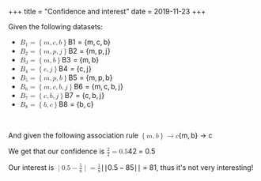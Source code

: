 +++
title = "Confidence and interest"
date = 2019-11-23
+++
<p>Given the following datasets:</p><ul><li><span class="ql-formula" data-value="B_1=\left\{m,c,b\right\}">﻿<span contenteditable="false"><span class="katex"><span class="katex-mathml"><math><semantics><mrow><msub><mi>B</mi><mn>1</mn></msub><mo>=</mo><mrow><mo fence="true">{</mo><mi>m</mi><mo separator="true">,</mo><mi>c</mi><mo separator="true">,</mo><mi>b</mi><mo fence="true">}</mo></mrow></mrow><annotation encoding="application/x-tex">B_1=\left\{m,c,b\right\}</annotation></semantics></math></span><span class="katex-html" aria-hidden="true"><span class="base"><span class="strut" style="height: 0.83333em; vertical-align: -0.15em;"></span><span class="mord"><span style="margin-right: 0.05017em;" class="mord mathdefault">B</span><span class="msupsub"><span class="vlist-t vlist-t2"><span class="vlist-r"><span class="vlist" style="height: 0.30110799999999993em;"><span class="" style="top: -2.5500000000000003em; margin-left: -0.05017em; margin-right: 0.05em;"><span class="pstrut" style="height: 2.7em;"></span><span class="sizing reset-size6 size3 mtight"><span class="mord mtight">1</span></span></span></span><span class="vlist-s">​</span></span><span class="vlist-r"><span class="vlist" style="height: 0.15em;"><span class=""></span></span></span></span></span></span><span class="mspace" style="margin-right: 0.2777777777777778em;"></span><span class="mrel">=</span><span class="mspace" style="margin-right: 0.2777777777777778em;"></span></span><span class="base"><span class="strut" style="height: 1em; vertical-align: -0.25em;"></span><span class="minner"><span class="mopen delimcenter" style="top: 0em;">{</span><span class="mord mathdefault">m</span><span class="mpunct">,</span><span class="mspace" style="margin-right: 0.16666666666666666em;"></span><span class="mord mathdefault">c</span><span class="mpunct">,</span><span class="mspace" style="margin-right: 0.16666666666666666em;"></span><span class="mord mathdefault">b</span><span class="mclose delimcenter" style="top: 0em;">}</span></span></span></span></span></span>﻿</span> </li><li><span class="ql-formula" data-value="B_2=\left\{m,p,j\right\}">﻿<span contenteditable="false"><span class="katex"><span class="katex-mathml"><math><semantics><mrow><msub><mi>B</mi><mn>2</mn></msub><mo>=</mo><mrow><mo fence="true">{</mo><mi>m</mi><mo separator="true">,</mo><mi>p</mi><mo separator="true">,</mo><mi>j</mi><mo fence="true">}</mo></mrow></mrow><annotation encoding="application/x-tex">B_2=\left\{m,p,j\right\}</annotation></semantics></math></span><span class="katex-html" aria-hidden="true"><span class="base"><span class="strut" style="height: 0.83333em; vertical-align: -0.15em;"></span><span class="mord"><span style="margin-right: 0.05017em;" class="mord mathdefault">B</span><span class="msupsub"><span class="vlist-t vlist-t2"><span class="vlist-r"><span class="vlist" style="height: 0.30110799999999993em;"><span class="" style="top: -2.5500000000000003em; margin-left: -0.05017em; margin-right: 0.05em;"><span class="pstrut" style="height: 2.7em;"></span><span class="sizing reset-size6 size3 mtight"><span class="mord mtight">2</span></span></span></span><span class="vlist-s">​</span></span><span class="vlist-r"><span class="vlist" style="height: 0.15em;"><span class=""></span></span></span></span></span></span><span class="mspace" style="margin-right: 0.2777777777777778em;"></span><span class="mrel">=</span><span class="mspace" style="margin-right: 0.2777777777777778em;"></span></span><span class="base"><span class="strut" style="height: 1em; vertical-align: -0.25em;"></span><span class="minner"><span class="mopen delimcenter" style="top: 0em;">{</span><span class="mord mathdefault">m</span><span class="mpunct">,</span><span class="mspace" style="margin-right: 0.16666666666666666em;"></span><span class="mord mathdefault">p</span><span class="mpunct">,</span><span class="mspace" style="margin-right: 0.16666666666666666em;"></span><span style="margin-right: 0.05724em;" class="mord mathdefault">j</span><span class="mclose delimcenter" style="top: 0em;">}</span></span></span></span></span></span>﻿</span> </li><li><span class="ql-formula" data-value="B_3=\left\{m,b\right\}">﻿<span contenteditable="false"><span class="katex"><span class="katex-mathml"><math><semantics><mrow><msub><mi>B</mi><mn>3</mn></msub><mo>=</mo><mrow><mo fence="true">{</mo><mi>m</mi><mo separator="true">,</mo><mi>b</mi><mo fence="true">}</mo></mrow></mrow><annotation encoding="application/x-tex">B_3=\left\{m,b\right\}</annotation></semantics></math></span><span class="katex-html" aria-hidden="true"><span class="base"><span class="strut" style="height: 0.83333em; vertical-align: -0.15em;"></span><span class="mord"><span style="margin-right: 0.05017em;" class="mord mathdefault">B</span><span class="msupsub"><span class="vlist-t vlist-t2"><span class="vlist-r"><span class="vlist" style="height: 0.30110799999999993em;"><span class="" style="top: -2.5500000000000003em; margin-left: -0.05017em; margin-right: 0.05em;"><span class="pstrut" style="height: 2.7em;"></span><span class="sizing reset-size6 size3 mtight"><span class="mord mtight">3</span></span></span></span><span class="vlist-s">​</span></span><span class="vlist-r"><span class="vlist" style="height: 0.15em;"><span class=""></span></span></span></span></span></span><span class="mspace" style="margin-right: 0.2777777777777778em;"></span><span class="mrel">=</span><span class="mspace" style="margin-right: 0.2777777777777778em;"></span></span><span class="base"><span class="strut" style="height: 1em; vertical-align: -0.25em;"></span><span class="minner"><span class="mopen delimcenter" style="top: 0em;">{</span><span class="mord mathdefault">m</span><span class="mpunct">,</span><span class="mspace" style="margin-right: 0.16666666666666666em;"></span><span class="mord mathdefault">b</span><span class="mclose delimcenter" style="top: 0em;">}</span></span></span></span></span></span>﻿</span> </li><li><span class="ql-formula" data-value="B_4=\left\{c,j\right\}">﻿<span contenteditable="false"><span class="katex"><span class="katex-mathml"><math><semantics><mrow><msub><mi>B</mi><mn>4</mn></msub><mo>=</mo><mrow><mo fence="true">{</mo><mi>c</mi><mo separator="true">,</mo><mi>j</mi><mo fence="true">}</mo></mrow></mrow><annotation encoding="application/x-tex">B_4=\left\{c,j\right\}</annotation></semantics></math></span><span class="katex-html" aria-hidden="true"><span class="base"><span class="strut" style="height: 0.83333em; vertical-align: -0.15em;"></span><span class="mord"><span style="margin-right: 0.05017em;" class="mord mathdefault">B</span><span class="msupsub"><span class="vlist-t vlist-t2"><span class="vlist-r"><span class="vlist" style="height: 0.30110799999999993em;"><span class="" style="top: -2.5500000000000003em; margin-left: -0.05017em; margin-right: 0.05em;"><span class="pstrut" style="height: 2.7em;"></span><span class="sizing reset-size6 size3 mtight"><span class="mord mtight">4</span></span></span></span><span class="vlist-s">​</span></span><span class="vlist-r"><span class="vlist" style="height: 0.15em;"><span class=""></span></span></span></span></span></span><span class="mspace" style="margin-right: 0.2777777777777778em;"></span><span class="mrel">=</span><span class="mspace" style="margin-right: 0.2777777777777778em;"></span></span><span class="base"><span class="strut" style="height: 1em; vertical-align: -0.25em;"></span><span class="minner"><span class="mopen delimcenter" style="top: 0em;">{</span><span class="mord mathdefault">c</span><span class="mpunct">,</span><span class="mspace" style="margin-right: 0.16666666666666666em;"></span><span style="margin-right: 0.05724em;" class="mord mathdefault">j</span><span class="mclose delimcenter" style="top: 0em;">}</span></span></span></span></span></span>﻿</span> </li><li><span class="ql-formula" data-value="B_5=\left\{m,p,b\right\}">﻿<span contenteditable="false"><span class="katex"><span class="katex-mathml"><math><semantics><mrow><msub><mi>B</mi><mn>5</mn></msub><mo>=</mo><mrow><mo fence="true">{</mo><mi>m</mi><mo separator="true">,</mo><mi>p</mi><mo separator="true">,</mo><mi>b</mi><mo fence="true">}</mo></mrow></mrow><annotation encoding="application/x-tex">B_5=\left\{m,p,b\right\}</annotation></semantics></math></span><span class="katex-html" aria-hidden="true"><span class="base"><span class="strut" style="height: 0.83333em; vertical-align: -0.15em;"></span><span class="mord"><span style="margin-right: 0.05017em;" class="mord mathdefault">B</span><span class="msupsub"><span class="vlist-t vlist-t2"><span class="vlist-r"><span class="vlist" style="height: 0.30110799999999993em;"><span class="" style="top: -2.5500000000000003em; margin-left: -0.05017em; margin-right: 0.05em;"><span class="pstrut" style="height: 2.7em;"></span><span class="sizing reset-size6 size3 mtight"><span class="mord mtight">5</span></span></span></span><span class="vlist-s">​</span></span><span class="vlist-r"><span class="vlist" style="height: 0.15em;"><span class=""></span></span></span></span></span></span><span class="mspace" style="margin-right: 0.2777777777777778em;"></span><span class="mrel">=</span><span class="mspace" style="margin-right: 0.2777777777777778em;"></span></span><span class="base"><span class="strut" style="height: 1em; vertical-align: -0.25em;"></span><span class="minner"><span class="mopen delimcenter" style="top: 0em;">{</span><span class="mord mathdefault">m</span><span class="mpunct">,</span><span class="mspace" style="margin-right: 0.16666666666666666em;"></span><span class="mord mathdefault">p</span><span class="mpunct">,</span><span class="mspace" style="margin-right: 0.16666666666666666em;"></span><span class="mord mathdefault">b</span><span class="mclose delimcenter" style="top: 0em;">}</span></span></span></span></span></span>﻿</span> </li><li><span class="ql-formula" data-value="B_6=\left\{m,c,b,j\right\}">﻿<span contenteditable="false"><span class="katex"><span class="katex-mathml"><math><semantics><mrow><msub><mi>B</mi><mn>6</mn></msub><mo>=</mo><mrow><mo fence="true">{</mo><mi>m</mi><mo separator="true">,</mo><mi>c</mi><mo separator="true">,</mo><mi>b</mi><mo separator="true">,</mo><mi>j</mi><mo fence="true">}</mo></mrow></mrow><annotation encoding="application/x-tex">B_6=\left\{m,c,b,j\right\}</annotation></semantics></math></span><span class="katex-html" aria-hidden="true"><span class="base"><span class="strut" style="height: 0.83333em; vertical-align: -0.15em;"></span><span class="mord"><span style="margin-right: 0.05017em;" class="mord mathdefault">B</span><span class="msupsub"><span class="vlist-t vlist-t2"><span class="vlist-r"><span class="vlist" style="height: 0.30110799999999993em;"><span class="" style="top: -2.5500000000000003em; margin-left: -0.05017em; margin-right: 0.05em;"><span class="pstrut" style="height: 2.7em;"></span><span class="sizing reset-size6 size3 mtight"><span class="mord mtight">6</span></span></span></span><span class="vlist-s">​</span></span><span class="vlist-r"><span class="vlist" style="height: 0.15em;"><span class=""></span></span></span></span></span></span><span class="mspace" style="margin-right: 0.2777777777777778em;"></span><span class="mrel">=</span><span class="mspace" style="margin-right: 0.2777777777777778em;"></span></span><span class="base"><span class="strut" style="height: 1em; vertical-align: -0.25em;"></span><span class="minner"><span class="mopen delimcenter" style="top: 0em;">{</span><span class="mord mathdefault">m</span><span class="mpunct">,</span><span class="mspace" style="margin-right: 0.16666666666666666em;"></span><span class="mord mathdefault">c</span><span class="mpunct">,</span><span class="mspace" style="margin-right: 0.16666666666666666em;"></span><span class="mord mathdefault">b</span><span class="mpunct">,</span><span class="mspace" style="margin-right: 0.16666666666666666em;"></span><span style="margin-right: 0.05724em;" class="mord mathdefault">j</span><span class="mclose delimcenter" style="top: 0em;">}</span></span></span></span></span></span>﻿</span> </li><li><span class="ql-formula" data-value="B_7=\left\{c,b,j\right\}">﻿<span contenteditable="false"><span class="katex"><span class="katex-mathml"><math><semantics><mrow><msub><mi>B</mi><mn>7</mn></msub><mo>=</mo><mrow><mo fence="true">{</mo><mi>c</mi><mo separator="true">,</mo><mi>b</mi><mo separator="true">,</mo><mi>j</mi><mo fence="true">}</mo></mrow></mrow><annotation encoding="application/x-tex">B_7=\left\{c,b,j\right\}</annotation></semantics></math></span><span class="katex-html" aria-hidden="true"><span class="base"><span class="strut" style="height: 0.83333em; vertical-align: -0.15em;"></span><span class="mord"><span style="margin-right: 0.05017em;" class="mord mathdefault">B</span><span class="msupsub"><span class="vlist-t vlist-t2"><span class="vlist-r"><span class="vlist" style="height: 0.30110799999999993em;"><span class="" style="top: -2.5500000000000003em; margin-left: -0.05017em; margin-right: 0.05em;"><span class="pstrut" style="height: 2.7em;"></span><span class="sizing reset-size6 size3 mtight"><span class="mord mtight">7</span></span></span></span><span class="vlist-s">​</span></span><span class="vlist-r"><span class="vlist" style="height: 0.15em;"><span class=""></span></span></span></span></span></span><span class="mspace" style="margin-right: 0.2777777777777778em;"></span><span class="mrel">=</span><span class="mspace" style="margin-right: 0.2777777777777778em;"></span></span><span class="base"><span class="strut" style="height: 1em; vertical-align: -0.25em;"></span><span class="minner"><span class="mopen delimcenter" style="top: 0em;">{</span><span class="mord mathdefault">c</span><span class="mpunct">,</span><span class="mspace" style="margin-right: 0.16666666666666666em;"></span><span class="mord mathdefault">b</span><span class="mpunct">,</span><span class="mspace" style="margin-right: 0.16666666666666666em;"></span><span style="margin-right: 0.05724em;" class="mord mathdefault">j</span><span class="mclose delimcenter" style="top: 0em;">}</span></span></span></span></span></span>﻿</span> </li><li><span class="ql-formula" data-value="B_8=\left\{b,c\right\}">﻿<span contenteditable="false"><span class="katex"><span class="katex-mathml"><math><semantics><mrow><msub><mi>B</mi><mn>8</mn></msub><mo>=</mo><mrow><mo fence="true">{</mo><mi>b</mi><mo separator="true">,</mo><mi>c</mi><mo fence="true">}</mo></mrow></mrow><annotation encoding="application/x-tex">B_8=\left\{b,c\right\}</annotation></semantics></math></span><span class="katex-html" aria-hidden="true"><span class="base"><span class="strut" style="height: 0.83333em; vertical-align: -0.15em;"></span><span class="mord"><span style="margin-right: 0.05017em;" class="mord mathdefault">B</span><span class="msupsub"><span class="vlist-t vlist-t2"><span class="vlist-r"><span class="vlist" style="height: 0.30110799999999993em;"><span class="" style="top: -2.5500000000000003em; margin-left: -0.05017em; margin-right: 0.05em;"><span class="pstrut" style="height: 2.7em;"></span><span class="sizing reset-size6 size3 mtight"><span class="mord mtight">8</span></span></span></span><span class="vlist-s">​</span></span><span class="vlist-r"><span class="vlist" style="height: 0.15em;"><span class=""></span></span></span></span></span></span><span class="mspace" style="margin-right: 0.2777777777777778em;"></span><span class="mrel">=</span><span class="mspace" style="margin-right: 0.2777777777777778em;"></span></span><span class="base"><span class="strut" style="height: 1em; vertical-align: -0.25em;"></span><span class="minner"><span class="mopen delimcenter" style="top: 0em;">{</span><span class="mord mathdefault">b</span><span class="mpunct">,</span><span class="mspace" style="margin-right: 0.16666666666666666em;"></span><span class="mord mathdefault">c</span><span class="mclose delimcenter" style="top: 0em;">}</span></span></span></span></span></span>﻿</span> </li></ul><p><br></p><p>And given the following association rule <span class="ql-formula" data-value="\left\{m,b\right\}\to c">﻿<span contenteditable="false"><span class="katex"><span class="katex-mathml"><math><semantics><mrow><mrow><mo fence="true">{</mo><mi>m</mi><mo separator="true">,</mo><mi>b</mi><mo fence="true">}</mo></mrow><mo>→</mo><mi>c</mi></mrow><annotation encoding="application/x-tex">\left\{m,b\right\}\to c</annotation></semantics></math></span><span class="katex-html" aria-hidden="true"><span class="base"><span class="strut" style="height: 1em; vertical-align: -0.25em;"></span><span class="minner"><span class="mopen delimcenter" style="top: 0em;">{</span><span class="mord mathdefault">m</span><span class="mpunct">,</span><span class="mspace" style="margin-right: 0.16666666666666666em;"></span><span class="mord mathdefault">b</span><span class="mclose delimcenter" style="top: 0em;">}</span></span><span class="mspace" style="margin-right: 0.2777777777777778em;"></span><span class="mrel">→</span><span class="mspace" style="margin-right: 0.2777777777777778em;"></span></span><span class="base"><span class="strut" style="height: 0.43056em; vertical-align: 0em;"></span><span class="mord mathdefault">c</span></span></span></span></span>﻿</span> </p><p>We get that our confidence is <span class="ql-formula" data-value="\frac{2}{4}=0.5">﻿<span contenteditable="false"><span class="katex"><span class="katex-mathml"><math><semantics><mrow><mfrac><mn>2</mn><mn>4</mn></mfrac><mo>=</mo><mn>0.5</mn></mrow><annotation encoding="application/x-tex">\frac{2}{4}=0.5</annotation></semantics></math></span><span class="katex-html" aria-hidden="true"><span class="base"><span class="strut" style="height: 1.190108em; vertical-align: -0.345em;"></span><span class="mord"><span class="mopen nulldelimiter"></span><span class="mfrac"><span class="vlist-t vlist-t2"><span class="vlist-r"><span class="vlist" style="height: 0.845108em;"><span class="" style="top: -2.6550000000000002em;"><span class="pstrut" style="height: 3em;"></span><span class="sizing reset-size6 size3 mtight"><span class="mord mtight"><span class="mord mtight">4</span></span></span></span><span class="" style="top: -3.23em;"><span class="pstrut" style="height: 3em;"></span><span class="frac-line" style="border-bottom-width: 0.04em;"></span></span><span class="" style="top: -3.394em;"><span class="pstrut" style="height: 3em;"></span><span class="sizing reset-size6 size3 mtight"><span class="mord mtight"><span class="mord mtight">2</span></span></span></span></span><span class="vlist-s">​</span></span><span class="vlist-r"><span class="vlist" style="height: 0.345em;"><span class=""></span></span></span></span></span><span class="mclose nulldelimiter"></span></span><span class="mspace" style="margin-right: 0.2777777777777778em;"></span><span class="mrel">=</span><span class="mspace" style="margin-right: 0.2777777777777778em;"></span></span><span class="base"><span class="strut" style="height: 0.64444em; vertical-align: 0em;"></span><span class="mord">0</span><span class="mord">.</span><span class="mord">5</span></span></span></span></span>﻿</span> </p><p>Our interest is <span class="ql-formula" data-value="\left|0.5-\frac{5}{8}\right|=\frac{1}{8}">﻿<span contenteditable="false"><span class="katex"><span class="katex-mathml"><math><semantics><mrow><mrow><mo fence="true">∣</mo><mn>0.5</mn><mo>−</mo><mfrac><mn>5</mn><mn>8</mn></mfrac><mo fence="true">∣</mo></mrow><mo>=</mo><mfrac><mn>1</mn><mn>8</mn></mfrac></mrow><annotation encoding="application/x-tex">\left|0.5-\frac{5}{8}\right|=\frac{1}{8}</annotation></semantics></math></span><span class="katex-html" aria-hidden="true"><span class="base"><span class="strut" style="height: 1.212em; vertical-align: -0.35000999999999993em;"></span><span class="minner"><span class="mopen"><span class="delimsizing mult"><span class="vlist-t vlist-t2"><span class="vlist-r"><span class="vlist" style="height: 0.86199em;"><span class="" style="top: -2.2559899999999997em;"><span class="pstrut" style="height: 2.606em;"></span><span class="delimsizinginner delim-size1"><span class="">∣</span></span></span><span class="" style="top: -2.86199em;"><span class="pstrut" style="height: 2.606em;"></span><span class="delimsizinginner delim-size1"><span class="">∣</span></span></span></span><span class="vlist-s">​</span></span><span class="vlist-r"><span class="vlist" style="height: 0.35000999999999993em;"><span class=""></span></span></span></span></span></span><span class="mord">0</span><span class="mord">.</span><span class="mord">5</span><span class="mspace" style="margin-right: 0.2222222222222222em;"></span><span class="mbin">−</span><span class="mspace" style="margin-right: 0.2222222222222222em;"></span><span class="mord"><span class="mopen nulldelimiter"></span><span class="mfrac"><span class="vlist-t vlist-t2"><span class="vlist-r"><span class="vlist" style="height: 0.845108em;"><span class="" style="top: -2.6550000000000002em;"><span class="pstrut" style="height: 3em;"></span><span class="sizing reset-size6 size3 mtight"><span class="mord mtight"><span class="mord mtight">8</span></span></span></span><span class="" style="top: -3.23em;"><span class="pstrut" style="height: 3em;"></span><span class="frac-line" style="border-bottom-width: 0.04em;"></span></span><span class="" style="top: -3.394em;"><span class="pstrut" style="height: 3em;"></span><span class="sizing reset-size6 size3 mtight"><span class="mord mtight"><span class="mord mtight">5</span></span></span></span></span><span class="vlist-s">​</span></span><span class="vlist-r"><span class="vlist" style="height: 0.345em;"><span class=""></span></span></span></span></span><span class="mclose nulldelimiter"></span></span><span class="mclose"><span class="delimsizing mult"><span class="vlist-t vlist-t2"><span class="vlist-r"><span class="vlist" style="height: 0.86199em;"><span class="" style="top: -2.2559899999999997em;"><span class="pstrut" style="height: 2.606em;"></span><span class="delimsizinginner delim-size1"><span class="">∣</span></span></span><span class="" style="top: -2.86199em;"><span class="pstrut" style="height: 2.606em;"></span><span class="delimsizinginner delim-size1"><span class="">∣</span></span></span></span><span class="vlist-s">​</span></span><span class="vlist-r"><span class="vlist" style="height: 0.35000999999999993em;"><span class=""></span></span></span></span></span></span></span><span class="mspace" style="margin-right: 0.2777777777777778em;"></span><span class="mrel">=</span><span class="mspace" style="margin-right: 0.2777777777777778em;"></span></span><span class="base"><span class="strut" style="height: 1.190108em; vertical-align: -0.345em;"></span><span class="mord"><span class="mopen nulldelimiter"></span><span class="mfrac"><span class="vlist-t vlist-t2"><span class="vlist-r"><span class="vlist" style="height: 0.845108em;"><span class="" style="top: -2.6550000000000002em;"><span class="pstrut" style="height: 3em;"></span><span class="sizing reset-size6 size3 mtight"><span class="mord mtight"><span class="mord mtight">8</span></span></span></span><span class="" style="top: -3.23em;"><span class="pstrut" style="height: 3em;"></span><span class="frac-line" style="border-bottom-width: 0.04em;"></span></span><span class="" style="top: -3.394em;"><span class="pstrut" style="height: 3em;"></span><span class="sizing reset-size6 size3 mtight"><span class="mord mtight"><span class="mord mtight">1</span></span></span></span></span><span class="vlist-s">​</span></span><span class="vlist-r"><span class="vlist" style="height: 0.345em;"><span class=""></span></span></span></span></span><span class="mclose nulldelimiter"></span></span></span></span></span></span>﻿</span>, thus it's not very interesting!</p>
